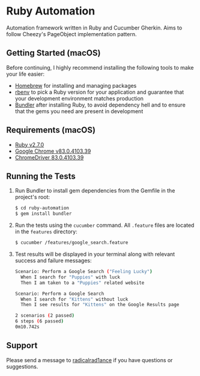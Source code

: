 # Ruby Automation
Automation framework written in Ruby and Cucumber Gherkin. Aims to follow Cheezy's PageObject implementation pattern.

## Getting Started (macOS)
Before continuing, I highly recommend installing the following tools to make your life easier:
* [Homebrew](https://brew.sh/) for installing and managing packages
* [rbenv](https://github.com/rbenv/rbenv) to pick a Ruby version for your application and guarantee that your development environment matches production
* [Bundler](https://bundler.io/) after installing Ruby, to avoid dependency hell and to ensure that the gems you need are present in development

## Requirements (macOS)
* [Ruby v2.7.0](https://www.ruby-lang.org/en/downloads/)
* [Google Chrome v83.0.4103.39](https://www.google.com/chrome/)
* [ChromeDriver 83.0.4103.39](https://chromedriver.chromium.org/downloads)

## Running the Tests    
1. Run Bundler to install gem dependencies from the Gemfile in the project's root:

    ~~~ sh
    $ cd ruby-automation
    $ gem install bundler
    ~~~

2. Run the tests using the `cucumber` command. All `.feature` files are located in the `features` directory:

    ~~~ sh
    $ cucumber /features/google_search.feature
    ~~~

3. Test results will be displayed in your terminal along with relevant success and failure messages:

    ~~~ sh
    Scenario: Perform a Google Search ("Feeling Lucky")
      When I search for "Puppies" with luck
      Then I am taken to a "Puppies" related website

    Scenario: Perform a Google Search
      When I search for "Kittens" without luck
      Then I see results for "Kittens" on the Google Results page

    2 scenarios (2 passed)
    6 steps (6 passed)
    0m10.742s
    ~~~

## Support
Please send a message to [radicalrad1ance](https://github.com/radicalrad1ance/) if you have questions or suggestions.

